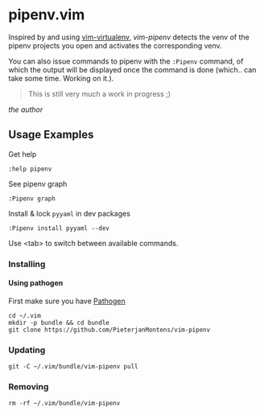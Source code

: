 # pipenv.vim

Inspired by and using [vim-virtualenv](https://github.com/plytophogy/vim-virtualenv), _vim-pipenv_ detects the venv of the pipenv projects you open and activates the corresponding venv.

You can also issue commands to pipenv with the `:Pipenv` command, of which the output will be displayed once the command is done (which.. can take some time. Working on it.).


> This is still very much a work in progress ;)

_the author_

## Usage Examples ##

Get help

    :help pipenv

See pipenv graph
    
    :Pipenv graph

Install & lock `pyyaml` in dev packages

    :Pipenv install pyyaml --dev


Use \<tab\> to switch between available commands.

### Installing ###

#### Using pathogen ####
First make sure you have [Pathogen](https://github.com/tpope/vim-pathogen)
```shell
cd ~/.vim
mkdir -p bundle && cd bundle
git clone https://github.com/PieterjanMontens/vim-pipenv
```

### Updating ###
```shell
git -C ~/.vim/bundle/vim-pipenv pull
```

### Removing ###
```shell
rm -rf ~/.vim/bundle/vim-pipenv
```
